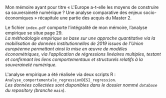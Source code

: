 Mon mémoire ayant pour titre « L'Europe a-t-elle les moyens de construire sa souveraineté numérique ? Une analyse comparative des enjeux socio-économiques » récapitule une partie des acquis du Master 2.
<br>

Le fichier <code>index.pdf</code> comporte l’intégralité de mon mémoire, l’analyse empirique se situe page 29.
<br><em>La méthodologie empirique se base sur une approche quantitative via la mobilisation de données institutionnelles de 2019 issues de l’Union européenne permettant ainsi la mise en œuvre de modèles économétriques, via l’application de régressions linéaires multiples, testant et confirmant les liens comportementaux et structurels relatifs à la souveraineté numérique. </em>

L'analyse empirique a été réalisée via deux scripts R : <code>Analyse_comportementale_regression</code><code>DESI_regression</code>.
<br><em>Les données collectées sont disponibles dans le dossier nommé <code>database</code> du repository (branche <code>main</code>)</em>.

